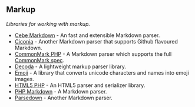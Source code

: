 ## Markup
*Libraries for working with markup.*
* [Cebe Markdown](https://github.com/cebe/markdown) - An fast and extensible Markdown parser.
* [Ciconia](https://github.com/kzykhys/Ciconia) - Another Markdown parser that supports Github flavoured Markdown.
* [CommonMark PHP](https://github.com/thephpleague/commonmark) - A Markdown parser which supports the full [CommonMark spec](http://spec.commonmark.org/).
* [Decoda](http://milesj.me/code/php/decoda) - A lightweight markup parser library.
* [Emoji](https://github.com/heyupdate/Emoji) - A library that converts unicode characters and names into emoji images.
* [HTML5 PHP](https://github.com/Masterminds/html5-php) - An HTML5 parser and serializer library.
* [PHP Markdown](https://github.com/michelf/php-markdown) - A Markdown parser.
* [Parsedown](https://github.com/erusev/parsedown) - Another Markdown parser.

